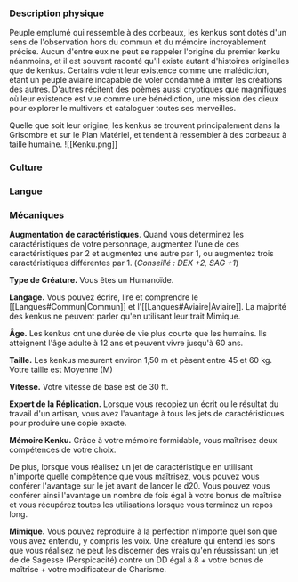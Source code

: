 ### Description physique

Peuple emplumé qui ressemble à des corbeaux, les kenkus sont dotés d'un sens de l'observation hors du commun et du mémoire incroyablement précise. Aucun d'entre eux ne peut se rappeler l'origine du premier kenku néanmoins, et il est souvent raconté qu'il existe autant d'histoires originelles que de kenkus. Certains voient leur existence comme une malédiction, étant un peuple aviaire incapable de voler condamné à imiter les créations des autres. D'autres récitent des poèmes aussi cryptiques que magnifiques où leur existence est vue comme une bénédiction, une mission des dieux pour explorer le multivers et cataloguer toutes ses merveilles.

Quelle que soit leur origine, les kenkus se trouvent principalement dans la Grisombre et sur le Plan Matériel, et tendent à ressembler à des corbeaux à taille humaine.
![[Kenku.png]]
### Culture

### Langue

### Mécaniques

**Augmentation de caractéristiques**. Quand vous déterminez les caractéristiques de votre personnage, augmentez l'une de ces caractéristiques par 2 et augmentez une autre par 1, ou augmentez trois caractéristiques différentes par 1. (*Conseillé : DEX +2, SAG +1*)

**Type de Créature.** Vous êtes un Humanoïde.

**Langage.** Vous pouvez écrire, lire et comprendre le [[Langues#Commun|Commun]] et l'[[Langues#Aviaire|Aviaire]]. La majorité des kenkus ne peuvent parler qu'en utilisant leur trait Mimique.

**Âge.** Les kenkus ont une durée de vie plus courte que les humains. Ils atteignent l'âge adulte à 12 ans et peuvent vivre jusqu'à 60 ans.

**Taille.** Les kenkus mesurent environ 1,50 m et pèsent entre 45 et 60 kg. Votre taille est Moyenne (M)

**Vitesse.** Votre vitesse de base est de 30 ft.

**Expert de la Réplication.** Lorsque vous recopiez un écrit ou le résultat du travail d'un artisan, vous avez l'avantage à tous les jets de caractéristiques pour produire une copie exacte.

**Mémoire Kenku.** Grâce à votre mémoire formidable, vous maîtrisez deux compétences de votre choix.

De plus, lorsque vous réalisez un jet de caractéristique en utilisant n'importe quelle compétence que vous maîtrisez, vous pouvez vous conférer l'avantage sur le jet avant de lancer le d20. Vous pouvez vous conférer ainsi l'avantage un nombre de fois égal à votre bonus de maîtrise et vous récupérez toutes les utilisations lorsque vous terminez un repos long.

**Mimique.** Vous pouvez reproduire à la perfection n'importe quel son que vous avez entendu, y compris les voix. Une créature qui entend les sons que vous réalisez ne peut les discerner des vrais qu'en réussissant un jet de de Sagesse (Perspicacité) contre un DD égal à 8 + votre bonus de maîtrise + votre modificateur de Charisme.
